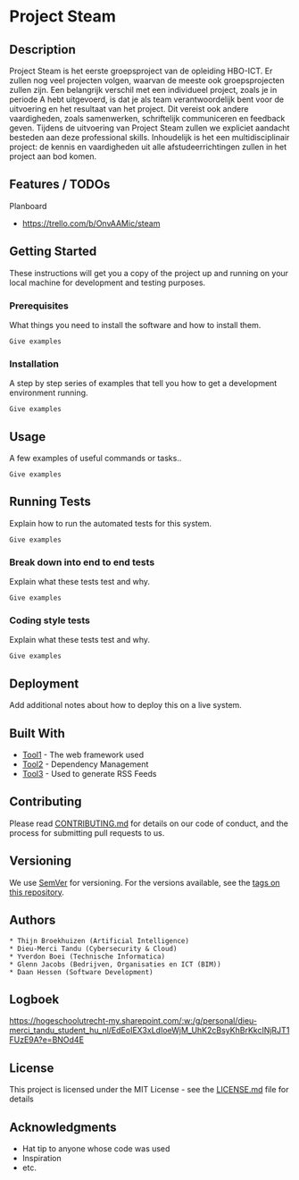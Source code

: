 # Project Steam

## Description

Project Steam is het eerste groepsproject van de opleiding HBO-ICT. Er zullen nog veel projecten volgen, waarvan de meeste ook groepsprojecten zullen zijn. Een belangrijk verschil met een individueel project, zoals je in periode A hebt uitgevoerd, is dat je 
als team verantwoordelijk bent voor de uitvoering en het resultaat van het project. Dit vereist ook andere vaardigheden, zoals samenwerken, schriftelijk communiceren en feedback geven. Tijdens de uitvoering van Project Steam zullen we expliciet aandacht 
besteden aan deze professional skills. Inhoudelijk is het een multidisciplinair project: de kennis en vaardigheden uit alle afstudeerrichtingen zullen in het project aan bod komen.

## Features / TODOs

Planboard
- https://trello.com/b/OnvAAMic/steam

## Getting Started

These instructions will get you a copy of the project up and running on your local machine for development and testing purposes.

### Prerequisites

What things you need to install the software and how to install them.

```
Give examples
```

### Installation

A step by step series of examples that tell you how to get a development environment running.

```
Give examples
```

## Usage

A few examples of useful commands or tasks..

```
Give examples
```

## Running Tests

Explain how to run the automated tests for this system.

```
Give examples
```

### Break down into end to end tests

Explain what these tests test and why.

```
Give examples
```

### Coding style tests

Explain what these tests test and why.

```
Give examples
```

## Deployment

Add additional notes about how to deploy this on a live system.

## Built With

* [Tool1](http://website.com) - The web framework used
* [Tool2](http://website.com) - Dependency Management
* [Tool3](http://website.com) - Used to generate RSS Feeds

## Contributing

Please read [CONTRIBUTING.md](http://website.com) for details on our code of conduct, and the process for submitting pull requests to us.

## Versioning

We use [SemVer](http://semver.org/) for versioning. For the versions available, see the [tags on this repository](http://website.com). 

## Authors

```
* Thijn Broekhuizen (Artificial Intelligence)
* Dieu-Merci Tandu (Cybersecurity & Cloud)
* Yverdon Boei (Technische Informatica)
* Glenn Jacobs (Bedrijven, Organisaties en ICT (BIM))
* Daan Hessen (Software Development)
```

## Logboek
https://hogeschoolutrecht-my.sharepoint.com/:w:/g/personal/dieu-merci_tandu_student_hu_nl/EdEoIEX3xLdIoeWjM_UhK2cBsyKhBrKkcINjRJT1FUzE9A?e=BNOd4E


## License

This project is licensed under the MIT License - see the [LICENSE.md](LICENSE.md) file for details

## Acknowledgments

* Hat tip to anyone whose code was used
* Inspiration
* etc.


